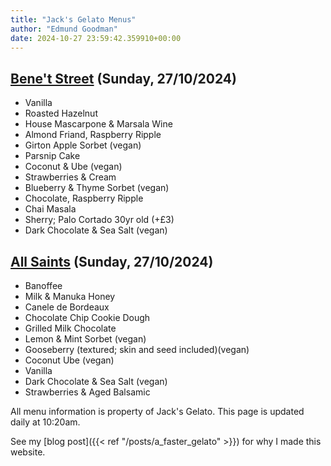 ```yaml
---
title: "Jack's Gelato Menus"
author: "Edmund Goodman"
date: 2024-10-27 23:59:42.359910+00:00
---
```


## [Bene't Street](https://www.jacksgelato.com/bene-t-street-menu) (Sunday, 27/10/2024)

- Vanilla
- Roasted Hazelnut
- House Mascarpone & Marsala Wine
- Almond Friand, Raspberry Ripple
- Girton Apple Sorbet (vegan)
- Parsnip Cake
- Coconut & Ube (vegan)
- Strawberries & Cream
- Blueberry & Thyme Sorbet (vegan)
- Chocolate, Raspberry Ripple
- Chai Masala
- Sherry; Palo Cortado 30yr old (+£3)
- Dark Chocolate & Sea Salt (vegan)

## [All Saints](https://www.jacksgelato.com/all-saints-menu) (Sunday, 27/10/2024)

- Banoffee
- Milk & Manuka Honey
- Canele de Bordeaux
- Chocolate Chip Cookie Dough
- Grilled Milk Chocolate
- Lemon & Mint Sorbet (vegan)
- Gooseberry (textured; skin and seed included)(vegan)
- Coconut Ube (vegan)
- Vanilla
- Dark Chocolate & Sea Salt (vegan)
- Strawberries & Aged Balsamic

All menu information is property of Jack's Gelato.
This page is updated daily at 10:20am.

See my [blog post]({{< ref "/posts/a_faster_gelato" >}})
for why I made this website.
